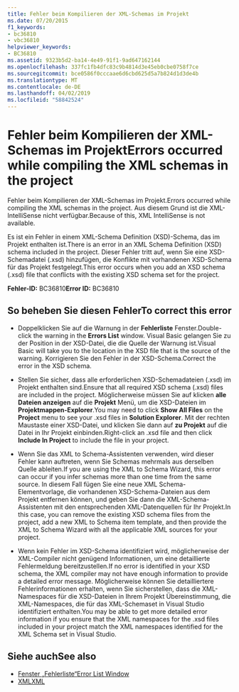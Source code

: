 ```yaml
---
title: Fehler beim Kompilieren der XML-Schemas im Projekt
ms.date: 07/20/2015
f1_keywords:
- bc36810
- vbc36810
helpviewer_keywords:
- BC36810
ms.assetid: 9323b5d2-ba14-4e49-91f1-9ad647162144
ms.openlocfilehash: 337fc1fb4dfc83c9b4814d3e45eb0cbe0758f7ce
ms.sourcegitcommit: bce0586f0cccaae6d6cbd625d5a7b824d1d3de4b
ms.translationtype: MT
ms.contentlocale: de-DE
ms.lasthandoff: 04/02/2019
ms.locfileid: "58842524"
---
```

# <a name="errors-occurred-while-compiling-the-xml-schemas-in-the-project"></a><span data-ttu-id="7352f-102">Fehler beim Kompilieren der XML-Schemas im Projekt</span><span class="sxs-lookup"><span data-stu-id="7352f-102">Errors occurred while compiling the XML schemas in the project</span></span>
<span data-ttu-id="7352f-103">Fehler beim Kompilieren der XML-Schemas im Projekt.</span><span class="sxs-lookup"><span data-stu-id="7352f-103">Errors occurred while compiling the XML schemas in the project.</span></span> <span data-ttu-id="7352f-104">Aus diesem Grund ist die XML-IntelliSense nicht verfügbar.</span><span class="sxs-lookup"><span data-stu-id="7352f-104">Because of this, XML IntelliSense is not available.</span></span>  
  
 <span data-ttu-id="7352f-105">Es ist ein Fehler in einem XML-Schema Definition (XSD)-Schema, das im Projekt enthalten ist.</span><span class="sxs-lookup"><span data-stu-id="7352f-105">There is an error in an XML Schema Definition (XSD) schema included in the project.</span></span> <span data-ttu-id="7352f-106">Dieser Fehler tritt auf, wenn Sie eine XSD-Schemadatei (.xsd) hinzufügen, die Konflikte mit vorhandenen XSD-Schema für das Projekt festgelegt.</span><span class="sxs-lookup"><span data-stu-id="7352f-106">This error occurs when you add an XSD schema (.xsd) file that conflicts with the existing XSD schema set for the project.</span></span>  
  
 <span data-ttu-id="7352f-107">**Fehler-ID:** BC36810</span><span class="sxs-lookup"><span data-stu-id="7352f-107">**Error ID:** BC36810</span></span>  
  
## <a name="to-correct-this-error"></a><span data-ttu-id="7352f-108">So beheben Sie diesen Fehler</span><span class="sxs-lookup"><span data-stu-id="7352f-108">To correct this error</span></span>  
  
-   <span data-ttu-id="7352f-109">Doppelklicken Sie auf die Warnung in der **Fehlerliste** Fenster.</span><span class="sxs-lookup"><span data-stu-id="7352f-109">Double-click the warning in the **Errors List** window.</span></span> <span data-ttu-id="7352f-110">Visual Basic gelangen Sie zu der Position in der XSD-Datei, die die Quelle der Warnung ist.</span><span class="sxs-lookup"><span data-stu-id="7352f-110">Visual Basic will take you to the location in the XSD file that is the source of the warning.</span></span> <span data-ttu-id="7352f-111">Korrigieren Sie den Fehler in der XSD-Schema.</span><span class="sxs-lookup"><span data-stu-id="7352f-111">Correct the error in the XSD schema.</span></span>  
  
-   <span data-ttu-id="7352f-112">Stellen Sie sicher, dass alle erforderlichen XSD-Schemadateien (.xsd) im Projekt enthalten sind.</span><span class="sxs-lookup"><span data-stu-id="7352f-112">Ensure that all required XSD schema (.xsd) files are included in the project.</span></span> <span data-ttu-id="7352f-113">Möglicherweise müssen Sie auf klicken **alle Dateien anzeigen** auf die **Projekt** Menü, um die XSD-Dateien im **Projektmappen-Explorer**.</span><span class="sxs-lookup"><span data-stu-id="7352f-113">You may need to click **Show All Files** on the **Project** menu to see your .xsd files in **Solution Explorer**.</span></span> <span data-ttu-id="7352f-114">Mit der rechten Maustaste einer XSD-Datei, und klicken Sie dann auf **zu Projekt** auf die Datei in Ihr Projekt einbinden.</span><span class="sxs-lookup"><span data-stu-id="7352f-114">Right-click an .xsd file and then click **Include In Project** to include the file in your project.</span></span>  
  
-   <span data-ttu-id="7352f-115">Wenn Sie das XML to Schema-Assistenten verwenden, wird dieser Fehler kann auftreten, wenn Sie Schemas mehrmals aus derselben Quelle ableiten.</span><span class="sxs-lookup"><span data-stu-id="7352f-115">If you are using the XML to Schema Wizard, this error can occur if you infer schemas more than one time from the same source.</span></span> <span data-ttu-id="7352f-116">In diesem Fall fügen Sie eine neue XML Schema-Elementvorlage, die vorhandenen XSD-Schema-Dateien aus dem Projekt entfernen können, und geben Sie dann die XML-Schema-Assistenten mit den entsprechenden XML-Datenquellen für Ihr Projekt.</span><span class="sxs-lookup"><span data-stu-id="7352f-116">In this case, you can remove the existing XSD schema files from the project, add a new XML to Schema item template, and then provide the XML to Schema Wizard with all the applicable XML sources for your project.</span></span>  
  
-   <span data-ttu-id="7352f-117">Wenn kein Fehler im XSD-Schema identifiziert wird, möglicherweise der XML-Compiler nicht genügend Informationen, um eine detaillierte Fehlermeldung bereitzustellen.</span><span class="sxs-lookup"><span data-stu-id="7352f-117">If no error is identified in your XSD schema, the XML compiler may not have enough information to provide a detailed error message.</span></span> <span data-ttu-id="7352f-118">Möglicherweise können Sie detailliertere Fehlerinformationen erhalten, wenn Sie sicherstellen, dass die XML-Namespaces für die XSD-Dateien in Ihrem Projekt Übereinstimmung, die XML-Namespaces, die für das XML-Schemaset in Visual Studio identifiziert enthalten.</span><span class="sxs-lookup"><span data-stu-id="7352f-118">You may be able to get more detailed error information if you ensure that the XML namespaces for the .xsd files included in your project match the XML namespaces identified for the XML Schema set in Visual Studio.</span></span>  
  
## <a name="see-also"></a><span data-ttu-id="7352f-119">Siehe auch</span><span class="sxs-lookup"><span data-stu-id="7352f-119">See also</span></span>

- [<span data-ttu-id="7352f-120">Fenster „Fehlerliste“</span><span class="sxs-lookup"><span data-stu-id="7352f-120">Error List Window</span></span>](/visualstudio/ide/reference/error-list-window)
- [<span data-ttu-id="7352f-121">XML</span><span class="sxs-lookup"><span data-stu-id="7352f-121">XML</span></span>](../../../visual-basic/programming-guide/language-features/xml/index.md)
